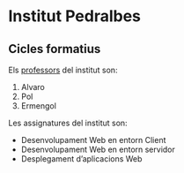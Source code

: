 # Institut Pedralbes
## Cicles formatius
Els [professors](https://www.institutpedralbes.cat/) del institut son:

 1. Alvaro
 2. Pol
 3. Ermengol

Les assignatures del institut son:

 - Desenvolupament Web en entorn Client
 - Desenvolupament Web en entorn servidor
 - Desplegament d’aplicacions Web